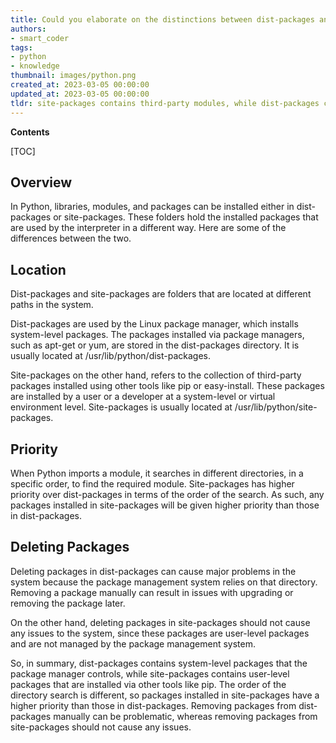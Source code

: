 ```yaml
---
title: Could you elaborate on the distinctions between dist-packages and site-packages?
authors:
- smart_coder
tags:
- python
- knowledge
thumbnail: images/python.png
created_at: 2023-03-05 00:00:00
updated_at: 2023-03-05 00:00:00
tldr: site-packages contains third-party modules, while dist-packages contains modules installed as part of a Debian package.
---
```


**Contents**

[TOC]

## Overview
In Python, libraries, modules, and packages can be installed either in dist-packages or site-packages. These folders hold the installed packages that are used by the interpreter in a different way. Here are some of the differences between the two.

## Location
Dist-packages and site-packages are folders that are located at different paths in the system.

Dist-packages are used by the Linux package manager, which installs system-level packages. The packages installed via package managers, such as apt-get or yum, are stored in the dist-packages directory. It is usually located at /usr/lib/python<version>/dist-packages.

Site-packages on the other hand, refers to the collection of third-party packages installed using other tools like pip or easy-install. These packages are installed by a user or a developer at a system-level or virtual environment level. Site-packages is usually located at /usr/lib/python<version>/site-packages.


## Priority
When Python imports a module, it searches in different directories, in a specific order, to find the required module. Site-packages has higher priority over dist-packages in terms of the order of the search. As such, any packages installed in site-packages will be given higher priority than those in dist-packages.

## Deleting Packages
Deleting packages in dist-packages can cause major problems in the system because the package management system relies on that directory. Removing a package manually can result in issues with upgrading or removing the package later.

On the other hand, deleting packages in site-packages should not cause any issues to the system, since these packages are user-level packages and are not managed by the package management system.



So, in summary, dist-packages contains system-level packages that the package manager controls, while site-packages contains user-level packages that are installed via other tools like pip. The order of the directory search is different, so packages installed in site-packages have a higher priority than those in dist-packages. Removing packages from dist-packages manually can be problematic, whereas removing packages from site-packages should not cause any issues.
